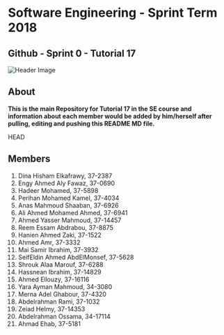 
# **Software Engineering - Sprint Term 2018**
## Github - Sprint 0 - Tutorial 17
![Header Image](https://images.pexels.com/photos/18105/pexels-photo.jpg?w=1260&h=750&auto=compress&cs=tinysrgb)

## About
**This is the main Repository for Tutorial 17 in the SE course and information about each member would be added by him/herself after pulling, editing and pushing this README MD file.**

HEAD

## Members

1. Dina Hisham Elkafrawy, 37-2387
1. Engy Ahmed Aly Fawaz, 37-0690
1. Hadeer Mohamed, 37-5898
1. Perihan Mohamed Kamel, 37-4034
1. Anas Mahmoud Shaaban, 37-6926
1. Ali Ahmed Mohamed Ahmed, 37-6941
1. Ahmed Yasser Mahmoud, 37-14457
1. Reem Essam Abdrabou, 37-8875
1. Hanien Ahmed Zaki, 37-1522
1. Ahmed Amr, 37-3332
1. Mai Samir Ibrahim, 37-3932
1. SeifEldin Ahmed AbdElMonsef, 37-5628
1. Shrouk Alaa Marouf, 37-6288
1. Hassnean Ibrahim, 37-14829
1. Ahmed Ellouzy, 37-16116
1. Yara Ayman Mahmoud, 34-3080
1. Merna Adel Ghabour, 37-4320
1. Abdelrahman Rami, 37-1032
1. Zeiad Helmy, 37-14353
1. Abdelrahman Ossama, 34-17114
1. Ahmad Ehab, 37-5181
